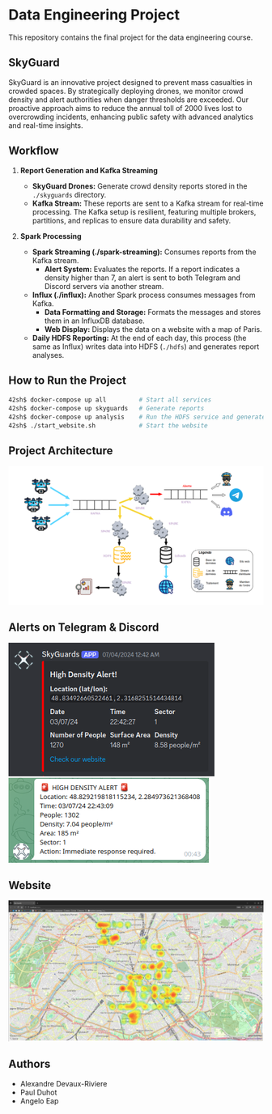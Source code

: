 # Data Engineering Project
This repository contains the final project for the data engineering course.

## SkyGuard
SkyGuard is an innovative project designed to prevent mass casualties in crowded spaces. By strategically deploying drones, we monitor crowd density and alert authorities when danger thresholds are exceeded. Our proactive approach aims to reduce the annual toll of 2000 lives lost to overcrowding incidents, enhancing public safety with advanced analytics and real-time insights.

## Workflow

1. **Report Generation and Kafka Streaming**
   - **SkyGuard Drones:** Generate crowd density reports stored in the `./skyguards` directory.
   - **Kafka Stream:** These reports are sent to a Kafka stream for real-time processing. The Kafka setup is resilient, featuring multiple brokers, partitions, and replicas to ensure data durability and safety.

2. **Spark Processing**
   - **Spark Streaming (./spark-streaming):** Consumes reports from the Kafka stream.
     - **Alert System:** Evaluates the reports. If a report indicates a density higher than 7, an alert is sent to both Telegram and Discord servers via another stream.
   - **Influx (./influx):** Another Spark process consumes messages from Kafka.
     - **Data Formatting and Storage:** Formats the messages and stores them in an InfluxDB database.
     - **Web Display:** Displays the data on a website with a map of Paris.
   - **Daily HDFS Reporting:** At the end of each day, this process (the same as Influx) writes data into HDFS (`./hdfs`) and generates report analyses.

## How to Run the Project

```bash
42sh$ docker-compose up all         # Start all services
42sh$ docker-compose up skyguards   # Generate reports
42sh$ docker-compose up analysis    # Run the HDFS service and generate analysis
42sh$ ./start_website.sh            # Start the website
```

## Project Architecture
![Project Architecture](images/SkyGuards_Architecture.png)

## Alerts on Telegram & Discord
![Discord Alert](images/discord_alert.png)
![Telegram Alert](images/telegram_alert.png)

## Website
![Website Display](images/density_website.png)

## Authors
- Alexandre Devaux-Riviere
- Paul Duhot
- Angelo Eap